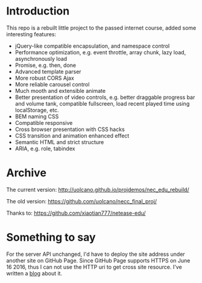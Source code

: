 # Introduction
This repo is a rebuilt little project to the passed internet course, added some interesting features:
- jQuery-like compatible encapsulation, and namespace control
- Performance optimization, e.g. event throttle, array chunk, lazy load, asynchronously load
- Promise, e.g. then, done
- Advanced template parser
- More robust CORS Ajax
- More reliable carousel control
- Much mooth and extensible animate
- Better presentation of video controls, e.g. better draggable progress bar and volume tank, compatible fullscreen, load recent played time using localStorage, etc.
- BEM naming CSS
- Compatible responsive
- Cross browser presentation with CSS hacks
- CSS transition and animation enhanced effect
- Semantic HTML and strict structure
- ARIA, e.g. role, tabindex

# Archive
The current version: http://uolcano.github.io/projdemos/nec_edu_rebuild/

The old version: https://github.com/uolcano/necc_final_proj/

Thanks to: https://github.com/xiaotian777/netease-edu/

# Something to say
For the server API unchanged, I'd have to deploy the site address under another site on GitHub Page. Since GitHub Page supports HTTPS on June 16 2016, thus I can not use the HTTP uri to get cross site resource. I've written a [blog](http://uolcano.github.io/blog/2016/08/16/How-to-fallback-https-to-http-on-GitHub-Pages/) about it.

